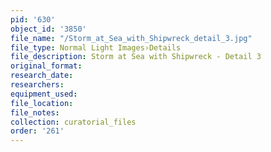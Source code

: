 ```yaml
---
pid: '630'
object_id: '3850'
file_name: "/Storm_at_Sea_with_Shipwreck_detail_3.jpg"
file_type: Normal Light Images›Details
file_description: Storm at Sea with Shipwreck - Detail 3
original_format:
research_date:
researchers:
equipment_used:
file_location:
file_notes:
collection: curatorial_files
order: '261'
---
```

